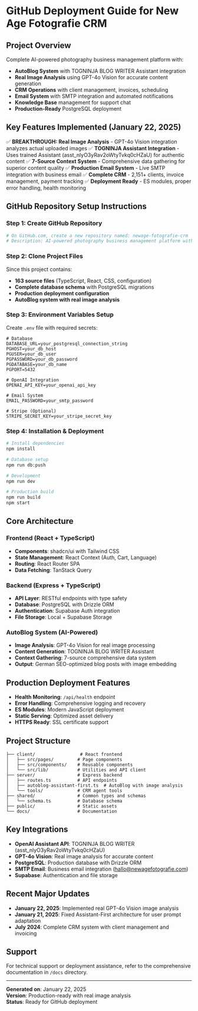 # GitHub Deployment Guide for New Age Fotografie CRM

## Project Overview
Complete AI-powered photography business management platform with:
- **AutoBlog System** with TOGNINJA BLOG WRITER Assistant integration
- **Real Image Analysis** using GPT-4o Vision for accurate content generation
- **CRM Operations** with client management, invoices, scheduling
- **Email System** with SMTP integration and automated notifications
- **Knowledge Base** management for support chat
- **Production-Ready** PostgreSQL deployment

## Key Features Implemented (January 22, 2025)
✅ **BREAKTHROUGH: Real Image Analysis** - GPT-4o Vision integration analyzes actual uploaded images
✅ **TOGNINJA Assistant Integration** - Uses trained Assistant (asst_nlyO3yRav2oWtyTvkq0cHZaU) for authentic content
✅ **7-Source Context System** - Comprehensive data gathering for superior content quality
✅ **Production Email System** - Live SMTP integration with business email
✅ **Complete CRM** - 2,151+ clients, invoice management, payment tracking
✅ **Deployment Ready** - ES modules, proper error handling, health monitoring

## GitHub Repository Setup Instructions

### Step 1: Create GitHub Repository
```bash
# On GitHub.com, create a new repository named: newage-fotografie-crm
# Description: AI-powered photography business management platform with AutoBlog system
```

### Step 2: Clone Project Files
Since this project contains:
- **163 source files** (TypeScript, React, CSS, configuration)
- **Complete database schema** with PostgreSQL migrations
- **Production deployment configuration**
- **AutoBlog system with real image analysis**

### Step 3: Environment Variables Setup
Create `.env` file with required secrets:
```env
# Database
DATABASE_URL=your_postgresql_connection_string
PGHOST=your_db_host
PGUSER=your_db_user
PGPASSWORD=your_db_password
PGDATABASE=your_db_name
PGPORT=5432

# OpenAI Integration
OPENAI_API_KEY=your_openai_api_key

# Email System
EMAIL_PASSWORD=your_smtp_password

# Stripe (Optional)
STRIPE_SECRET_KEY=your_stripe_secret_key
```

### Step 4: Installation & Deployment
```bash
# Install dependencies
npm install

# Database setup
npm run db:push

# Development
npm run dev

# Production build
npm run build
npm start
```

## Core Architecture

### Frontend (React + TypeScript)
- **Components**: shadcn/ui with Tailwind CSS
- **State Management**: React Context (Auth, Cart, Language)
- **Routing**: React Router SPA
- **Data Fetching**: TanStack Query

### Backend (Express + TypeScript)
- **API Layer**: RESTful endpoints with type safety
- **Database**: PostgreSQL with Drizzle ORM
- **Authentication**: Supabase Auth integration
- **File Storage**: Local + Supabase Storage

### AutoBlog System (AI-Powered)
- **Image Analysis**: GPT-4o Vision for real image processing
- **Content Generation**: TOGNINJA BLOG WRITER Assistant
- **Context Gathering**: 7-source comprehensive data system
- **Output**: German SEO-optimized blog posts with image embedding

## Production Deployment Features
- **Health Monitoring**: `/api/health` endpoint
- **Error Handling**: Comprehensive logging and recovery
- **ES Modules**: Modern JavaScript deployment
- **Static Serving**: Optimized asset delivery
- **HTTPS Ready**: SSL certificate support

## Project Structure
```
├── client/                 # React frontend
│   ├── src/pages/         # Page components
│   ├── src/components/    # Reusable components
│   └── src/lib/           # Utilities and API client
├── server/                # Express backend
│   ├── routes.ts          # API endpoints
│   ├── autoblog-assistant-first.ts  # AutoBlog with image analysis
│   └── tools/             # CRM agent tools
├── shared/                # Common types and schemas
│   └── schema.ts          # Database schema
├── public/                # Static assets
└── docs/                  # Documentation
```

## Key Integrations
- **OpenAI Assistant API**: TOGNINJA BLOG WRITER (asst_nlyO3yRav2oWtyTvkq0cHZaU)
- **GPT-4o Vision**: Real image analysis for accurate content
- **PostgreSQL**: Production database with Drizzle ORM
- **SMTP Email**: Business email integration (hallo@newagefotografie.com)
- **Supabase**: Authentication and file storage

## Recent Major Updates
- **January 22, 2025**: Implemented real GPT-4o Vision image analysis
- **January 21, 2025**: Fixed Assistant-First architecture for user prompt adaptation
- **July 2024**: Complete CRM system with client management and invoicing

## Support
For technical support or deployment assistance, refer to the comprehensive documentation in `/docs` directory.

---
**Generated on**: January 22, 2025  
**Version**: Production-ready with real image analysis  
**Status**: Ready for GitHub deployment
